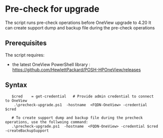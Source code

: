 # Pre-check for upgrade

The script runs pre-check operations before OneView upgrade to 4.20
It can create support dump and backup file during the pre-check operations


## Prerequisites
The script requires:
   * the latest OneView PowerShell library : https://github.com/HewlettPackard/POSH-HPOneView/releases




## Syntax

```
   $cred    = get-credential   # Provide admin credential to connect to OneView
    .\precheck-upgrade.ps1  -hostname  <FQDN-OneView> -credential $cred 
   
   # To create support dump and backup file during the precheck operations, use the follwoing command:
   .\precheck-upgrade.ps1  -hostname  <FQDN-OneView> -credential $cred -createBackupSupport

```

    
